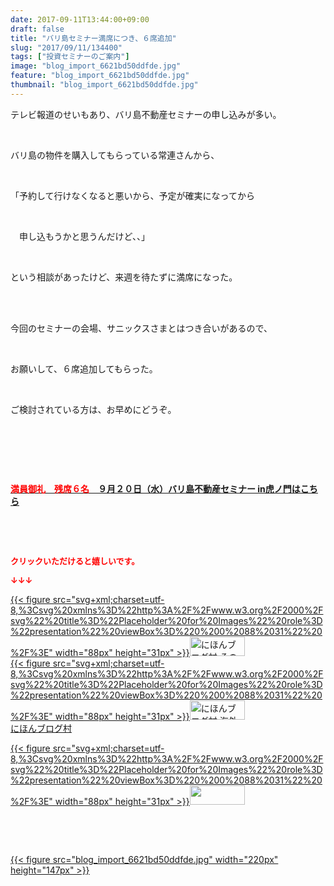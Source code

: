 ```yaml
---
date: 2017-09-11T13:44:00+09:00
draft: false
title: "バリ島セミナー満席につき、６席追加"
slug: "2017/09/11/134400"
tags: ["投資セミナーのご案内"]
image: "blog_import_6621bd50ddfde.jpg"
feature: "blog_import_6621bd50ddfde.jpg"
thumbnail: "blog_import_6621bd50ddfde.jpg"
---
```

<p>テレビ報道のせいもあり、バリ島不動産セミナーの申し込みが多い。</p><p> </p><p>バリ島の物件を購入してもらっている常連さんから、</p><p> </p><p>「予約して行けなくなると悪いから、予定が確実になってから</p><p> </p><p>　申し込もうかと思うんだけど、、」</p><p> </p><p>という相談があったけど、来週を待たずに満席になった。</p><p> </p><p><br/>今回のセミナーの会場、サニックスさまとはつき合いがあるので、</p><p> </p><p>お願いして、６席追加してもらった。</p><p> </p><p>ご検討されている方は、お早めにどうぞ。</p><p> </p><p> </p><p> </p><p><span style="font-weight: bold;"><span style="text-decoration: underline;"><a href="iin.co.jp" target="_blank"><span style="color: rgb(255, 0, 0);">満員御礼　残席６名</span>　９月２０日（水）バリ島不動産セミナー in虎ノ門はこちら</a></span></span></p><p> </p><p> </p><p><font color="#ff0000" size="2"><strong>クリックいただけると嬉しいです。</strong></font></p><p><font color="#ff0000" size="2"><strong>↓↓↓</strong></font></p><p><a href="ranking.html?p_cid=01260127" id="&amp;blogmura_banner" target="_blank">{{< figure src="svg+xml;charset=utf-8,%3Csvg%20xmlns%3D%22http%3A%2F%2Fwww.w3.org%2F2000%2Fsvg%22%20title%3D%22Placeholder%20for%20Images%22%20role%3D%22presentation%22%20viewBox%3D%220%200%2088%2031%22%20%2F%3E" width="88px" height="31px" >}}<noscript><img alt="にほんブログ村 その他生活ブログ 不動産投資へ" border="0" height="31" src="//life.blogmura.com/hudousantoushi/img/hudousantoushi88_31.gif" width="88"></noscript></a><br/><a href="ranking.html?p_cid=01260127" target="_blank">{{< figure src="svg+xml;charset=utf-8,%3Csvg%20xmlns%3D%22http%3A%2F%2Fwww.w3.org%2F2000%2Fsvg%22%20title%3D%22Placeholder%20for%20Images%22%20role%3D%22presentation%22%20viewBox%3D%220%200%2088%2031%22%20%2F%3E" width="88px" height="31px" >}}<noscript><img alt="にほんブログ村 海外生活ブログ バリ島情報へ" border="0" height="31" src="https://img-proxy.blog-video.jp/images?url=http%3A%2F%2Foverseas.blogmura.com%2Fbali%2Fimg%2Fbali88_31.gif" width="88"></noscript></a><br/><a href="ranking.html?p_cid=01260127" target="_blank">にほんブログ村</a></p><p><a href="link.php?1804582" title="人気ブログランキングへ">{{< figure src="svg+xml;charset=utf-8,%3Csvg%20xmlns%3D%22http%3A%2F%2Fwww.w3.org%2F2000%2Fsvg%22%20title%3D%22Placeholder%20for%20Images%22%20role%3D%22presentation%22%20viewBox%3D%220%200%2088%2031%22%20%2F%3E" width="88px" height="31px" >}}<noscript><img border="0" height="31" src="https://blog.with2.net/img/banner/banner_22.gif" width="88"></noscript></a></p><p> </p><p> </p><p><a href="blog_import_6621bd50ddfde.jpg">{{< figure src="blog_import_6621bd50ddfde.jpg" width="220px" height="147px" >}}</a></p><p> </p>

